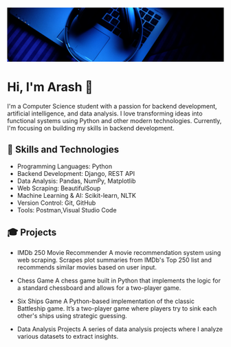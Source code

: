 ![image](https://github.com/ARASwithH/ARASwithH/blob/main/Blue%20Modern%20Corporate%20Staff%20Profile%20LinkedIn%20Banner.png)

# Hi, I'm Arash 👋
I'm a Computer Science student with a passion for backend development, artificial intelligence, and data analysis. I love transforming ideas into functional systems using Python and other modern technologies. Currently, I'm focusing on building my skills in backend development.


## 🔧 Skills and Technologies
* Programming Languages: Python
* Backend Development: Django, REST API
* Data Analysis: Pandas, NumPy, Matplotlib
* Web Scraping: BeautifulSoup
* Machine Learning & AI: Scikit-learn, NLTK
* Version Control: Git, GitHub
* Tools: Postman,Visual Studio Code

## 🎓 Projects
* IMDb 250 Movie Recommender
A movie recommendation system using web scraping. Scrapes plot summaries from IMDb's Top 250 list and recommends similar movies based on user input.

* Chess Game
A chess game built in Python that implements the logic for a standard chessboard and allows for a two-player game.

* Six Ships Game
A Python-based implementation of the classic Battleship game. It’s a two-player game where players try to sink each other's ships using strategic guessing.

* Data Analysis Projects
A series of data analysis projects where I analyze various datasets to extract insights.

